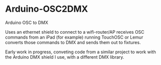 Arduino-OSC2DMX
===============

Arduino OSC to DMX

Uses an ethernet shield to connect to a wifi-router/AP
receives OSC commands from an iPad (for example) running TouchOSC or Lemur
converts those commands to DMX and sends them out to fixtures. 

Early work in progress, conveting code from a similar project to work with the Arduino DMX shield I use, with a different DMX library. 
